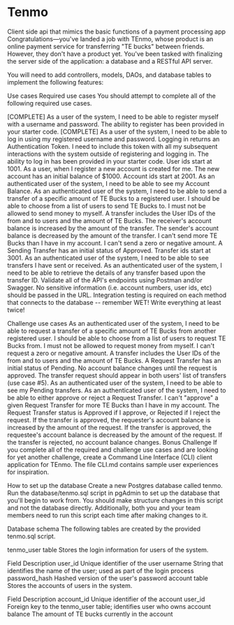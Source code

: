 # Tenmo
Client side api that mimics the basic functions of a payment processing app
Congratulations—you've landed a job with TEnmo, whose product is an online payment service for transferring "TE bucks" between friends. However, they don't have a product yet. You've been tasked with finalizing the server side of the application: a database and a RESTful API server.

You will need to add controllers, models, DAOs, and database tables to implement the following features:

Use cases
Required use cases
You should attempt to complete all of the following required use cases.

[COMPLETE] As a user of the system, I need to be able to register myself with a username and password.
The ability to register has been provided in your starter code.
[COMPLETE] As a user of the system, I need to be able to log in using my registered username and password.
Logging in returns an Authentication Token. I need to include this token with all my subsequent interactions with the system outside of registering and logging in.
The ability to log in has been provided in your starter code.
User ids start at 1001.
As a user, when I register a new account is created for me.
The new account has an initial balance of $1000.
Account ids start at 2001.
As an authenticated user of the system, I need to be able to see my Account Balance.
As an authenticated user of the system, I need to be able to send a transfer of a specific amount of TE Bucks to a registered user.
I should be able to choose from a list of users to send TE Bucks to.
I must not be allowed to send money to myself.
A transfer includes the User IDs of the from and to users and the amount of TE Bucks.
The receiver's account balance is increased by the amount of the transfer.
The sender's account balance is decreased by the amount of the transfer.
I can't send more TE Bucks than I have in my account.
I can't send a zero or negative amount.
A Sending Transfer has an initial status of Approved.
Transfer ids start at 3001.
As an authenticated user of the system, I need to be able to see transfers I have sent or received.
As an authenticated user of the system, I need to be able to retrieve the details of any transfer based upon the transfer ID.
Validate all of the API's endpoints using Postman and/or Swagger. No sensitive information (i.e. account numbers, user ids, etc) should be passed in the URL. Integration testing is required on each method that connects to the database -- remember WET! Write everything at least twice!

Challenge use cases
As an authenticated user of the system, I need to be able to request a transfer of a specific amount of TE Bucks from another registered user.
I should be able to choose from a list of users to request TE Bucks from.
I must not be allowed to request money from myself.
I can't request a zero or negative amount.
A transfer includes the User IDs of the from and to users and the amount of TE Bucks.
A Request Transfer has an initial status of Pending.
No account balance changes until the request is approved.
The transfer request should appear in both users' list of transfers (use case #5).
As an authenticated user of the system, I need to be able to see my Pending transfers.
As an authenticated user of the system, I need to be able to either approve or reject a Request Transfer.
I can't "approve" a given Request Transfer for more TE Bucks than I have in my account.
The Request Transfer status is Approved if I approve, or Rejected if I reject the request.
If the transfer is approved, the requester's account balance is increased by the amount of the request.
If the transfer is approved, the requestee's account balance is decreased by the amount of the request.
If the transfer is rejected, no account balance changes.
Bonus Challenge
If you complete all of the required and challenge use cases and are looking for yet another challenge, create a Command Line Interface (CLI) client application for TEnmo. The file CLI.md contains sample user experiences for inspiration.

How to set up the database
Create a new Postgres database called tenmo. Run the database/tenmo.sql script in pgAdmin to set up the database that you'll begin to work from. You should make structure changes in this script and not the database directly. Additionally, both you and your team members need to run this script each time after making changes to it.

Database schema
The following tables are created by the provided tenmo.sql script.

tenmo_user table
Stores the login information for users of the system.

Field	Description
user_id	Unique identifier of the user
username	String that identifies the name of the user; used as part of the login process
password_hash	Hashed version of the user's password
account table
Stores the accounts of users in the system.

Field	Description
account_id	Unique identifier of the account
user_id	Foreign key to the tenmo_user table; identifies user who owns account
balance	The amount of TE bucks currently in the account
